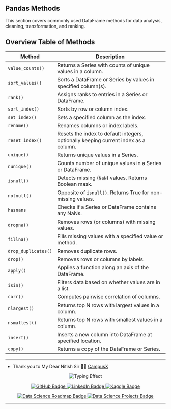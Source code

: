 
## Pandas Methods

This section covers commonly used DataFrame methods for data analysis, cleaning, transformation, and ranking.

## Overview Table of Methods

| Method              | Description                                                                         |
| ------------------- | ----------------------------------------------------------------------------------- |
| `value_counts()`    | Returns a Series with counts of unique values in a column.                          |
| `sort_values()`     | Sorts a DataFrame or Series by values in specified column(s).                       |
| `rank()`            | Assigns ranks to entries in a Series or DataFrame.                                  |
| `sort_index()`      | Sorts by row or column index.                                                       |
| `set_index()`       | Sets a specified column as the index.                                               |
| `rename()`          | Renames columns or index labels.                                                    |
| `reset_index()`     | Resets the index to default integers, optionally keeping current index as a column. |
| `unique()`          | Returns unique values in a Series.                                                  |
| `nunique()`         | Counts number of unique values in a Series or DataFrame.                            |
| `isnull()`          | Detects missing (`NaN`) values. Returns Boolean mask.                               |
| `notnull()`         | Opposite of `isnull()`. Returns True for non-missing values.                        |
| `hasnans`           | Checks if a Series or DataFrame contains any NaNs.                                  |
| `dropna()`          | Removes rows (or columns) with missing values.                                      |
| `fillna()`          | Fills missing values with a specified value or method.                              |
| `drop_duplicates()` | Removes duplicate rows.                                                             |
| `drop()`            | Removes rows or columns by labels.                                                  |
| `apply()`           | Applies a function along an axis of the DataFrame.                                  |
| `isin()`            | Filters data based on whether values are in a list.                                 |
| `corr()`            | Computes pairwise correlation of columns.                                           |
| `nlargest()`        | Returns top N rows with largest values in a column.                                 |
| `nsmallest()`       | Returns top N rows with smallest values in a column.                                |
| `insert()`          | Inserts a new column into DataFrame at specified location.                          |
| `copy()`            | Returns a copy of the DataFrame or Series.                                          |

---

* Thank you to My Dear Nitish Sir 🙏💝 [CampusX](https://www.youtube.com/playlist?list=PLKnIA16_RmvbAlyx4_rdtR66B7EHX5k3z)


<!-- Typing -->
<p align="center">
  <img src="https://readme-typing-svg.demolab.com?font=Fira+Code&size=30&duration=6000&pause=1000&color=5E17EB&center=true&vCenter=true&width=435&lines=Rudra+Prasad+Bhuyan;Data+Lover;Data+Science+Enthusiast" alt="Typing Effect" />
</p>

<!-- Social Media Links-->
<p align="center">
  <a href="https://github.com/Rudra-G-23">
    <img src="https://img.shields.io/badge/GitHub-181717?style=for-the-badge&logo=github&logoColor=white" alt="GitHub Badge"/>
  </a>
  <a href="https://www.linkedin.com/in/rudra-prasad-bhuyan-44a388235">
    <img src="https://img.shields.io/badge/LinkedIn-0077B5?style=for-the-badge&logo=linkedin&logoColor=white" alt="LinkedIn Badge"/>
  </a>
  <a href="https://www.kaggle.com/rudraprasadbhuyan">
    <img src="https://img.shields.io/badge/Kaggle-20BEFF?style=for-the-badge&logo=kaggle&logoColor=white" alt="Kaggle Badge"/>
  </a>
</p>

<!-- Two My favorite Repo Links -->
<p align="center">
  <a href="https://github.com/Rudra-G-23/Data-Science-Roadmap">
    <img src="https://img.shields.io/badge/Data_Science_My_journey -Explore-red?style=for-the-badge" alt="Data Science Roadmap Badge"/>
  </a>
  <a href="https://github.com/Rudra-G-23/Data-Science-Projects-Portflio">
    <img src="https://img.shields.io/badge/Data_Science_Projects-View-green?style=for-the-badge" alt="Data Science Projects Badge"/>
  </a>
</p>

---
